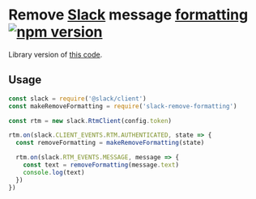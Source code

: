 # Remove [Slack][slack] message [formatting][formatting] [![npm version](http://img.shields.io/npm/v/slack-remove-formatting.svg?style=flat-square)](https://www.npmjs.org/package/slack-remove-formatting)

[slack]: https://slack.com/
[formatting]: https://api.slack.com/docs/formatting

Library version of [this code][code].

[code]: https://github.com/slackhq/hubot-slack/blob/596c4181ccb9f8423c15077e3df2e960cd9981eb/src/slack.coffee#L174-L213

## Usage

```js
const slack = require('@slack/client')
const makeRemoveFormatting = require('slack-remove-formatting')

const rtm = new slack.RtmClient(config.token)

rtm.on(slack.CLIENT_EVENTS.RTM.AUTHENTICATED, state => {
  const removeFormatting = makeRemoveFormatting(state)

  rtm.on(slack.RTM_EVENTS.MESSAGE, message => {
    const text = removeFormatting(message.text)
    console.log(text)
  })
})
```
